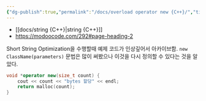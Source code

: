 ```yaml
---
{"dg-publish":true,"permalink":"/docs/overload operator new {C++}/","title":"overload operator new {C++}"}
---
```


- [[docs/string {C++}\|string {C++}]]
- <https://modoocode.com/292#page-heading-2>

Short String Optimization을 수행할때 예제 코드가 인상깊어서 아카이브함. `new ClassName(parameters)` 문법은 많이 써봤으나 이것을 다시 정의할 수 있다는 것을 알았다. 

```cpp
void *operator new(size_t count) {
	cout << count << "bytes 할당" << endl;
	return malloc(count);
}
```
